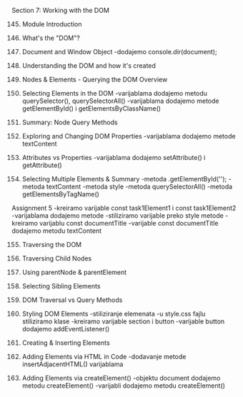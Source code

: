Section 7: Working with the DOM

145. Module Introduction


146. What's the "DOM"?


147. Document and Window Object
-dodajemo console.dir(document);


148. Understanding the DOM and how it's created


149. Nodes & Elements - Querying the DOM Overview


150. Selecting Elements in the DOM
-varijablama dodajemo metodu querySelector(), querySelectorAll()
-varijablama dodajemo metode getElementById() i getElementsByClassName()


151. Summary: Node Query Methods


152. Exploring and Changing DOM Properties
-varijablama dodajemo metode textContent


153. Attributes vs Properties
-varijablama dodajemo setAttribute() i getAttribute()


154. Selecting Multiple Elements & Summary
-metoda .getElementById('');
-metoda textContent
-metoda style
-metoda querySelectorAll()
-metoda getElementsByTagName()


Assignment 5
-kreiramo varijable const task1Element1 i const task1Element2 
-varijablama dodajemo metode
-stiliziramo varijable preko style metode
-kreiramo varijablu const documentTitle
-varijable const documentTitle dodajemo metodu textContent


155. Traversing the DOM


156. Traversing Child Nodes


157. Using parentNode & parentElement


158. Selecting Sibling Elements


159. DOM Traversal vs Query Methods


160. Styling DOM Elements
-stiliziranje elemenata
-u style.css fajlu stiliziramo klase
-kreiramo varijable section i button
-varijable button dodajemo addEventListener()


161. Creating & Inserting Elements


162. Adding Elements via HTML in Code
-dodavanje metode insertAdjacentHTML() varijablama


163. Adding Elements via createElement()
-objektu document dodajemo metodu createElement()
-varijabli dodajemo metodu createElement()